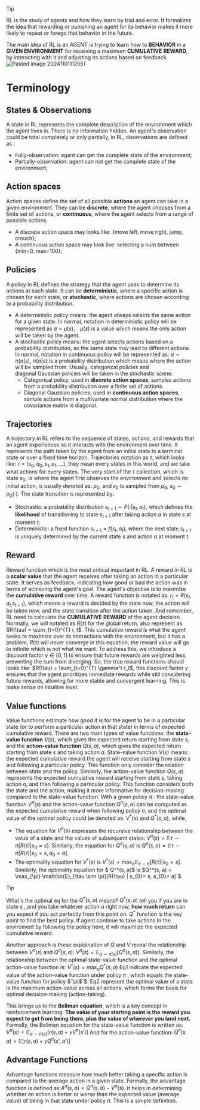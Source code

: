 
>[!tip]
>RL is the study of agents and how they learn by trial and error. It formalizes the idea that rewarding or punishing an agent for its behavior makes it more likely to repeat or forego that behavior in the future.

The main idea of RL is an AGENT is trying to learn how to **BEHAVIOR** in a **GIVEN ENVIRONMENT** for receiving a maximum **CUMULATIVE** **REWARD**, by interacting with it and adjusting its actions based on feedback.
![Pasted image 20241101112551](https://github.com/user-attachments/assets/584f1548-c2f3-4bb6-aca9-d49863d2ab64)

# Terminology
## States & Observations
A state in RL represents the complete description of the environment which the agent lives in. There is no information hidden.
An agent's observation could be total completely or only partially, in RL, observations are defined as :
- Fully-observation: agent can get the complete state of the environment;
- Partially-observation: agent can not get the complete state of the environment;

## Action spaces
Action spaces define the set of all possible **actions** an agent can take in a given environment. They can be **discrete**, where the agent chooses from a finite set of actions, or **continuous**, where the agent selects from a range of possible actions.
- A discrete action space may looks like: {move left, move right, jump, crouch};
- A continuous action space may look like: selecting a num between {min=0, max=100};

## Policies
A policy in RL defines the strategy that the agent uses to determine its actions at each state. It can be **deterministic**, where a specific action is chosen for each state, or **stochastic**, where actions are chosen according to a probability distribution.
- A deterministic policy means: the agent always selects the same action for a given state. In normal, notation in deterministic policy will be represented as  $a = \mu(s)$， $\mu(s)$ is a value which means the only action will be taken by the agent.
- A stochastic policy means: the agent selects actions based on a probability distribution, so the same state may lead to different actions. In normal, notation in continuous policy will be represented as: $a \sim \pi(a|s)$, $\pi(a | s)$ is a probability distribution which means where the action will be sampled from. Usually, categorical policies and diagonal Gaussian policies will be taken in the stochastic scene: 
	- Categorical policy, used in **discrete action spaces**, samples actions from a probability distribution over a finite set of actions.
	- Diagonal Gaussian policies, used in **continuous action spaces**, sample actions from a multivariate normal distribution where the covariance matrix is diagonal.

## Trajectories
A trajectory in RL refers to the sequence of states, actions, and rewards that an agent experiences as it interacts with the environment over time. It represents the path taken by the agent from an initial state to a terminal state or over a fixed time horizon.
Trajectories notation as $\tau$, which looks like:  $\tau$ = $(s_0, a_0, s_1, a_1, \dots)$, they mean every states in this world, and we take what actions for every states. The very start of the $\tau$ collection, which is state $s_0$, is where the agent first observes the environment and selects its initial action, is usually denoted as: $\rho_0$, and $s_0$ is sampled from  $\rho_0$, $s_{0} \sim \rho_0(\cdot)$.
The state transition is represented by:
- Stochastic: a probability distribution $s_{t+1} \sim P(\cdot |s_t, a_t)$, which defines the **likelihood** of transitioning to state $s_{t+1}$ after taking action $a$ in state $s$ at moment $t$;
- Deterministic: a fixed function $s_{t+1} = f(s_t, a_t)$, where the next state $s_{t+1}$ is uniquely determined by the current state $s$ and action $a$ at moment $t$.
## Reward
Reward function which is the most critical important in RL. A reward in RL is a **scalar value** that the agent receives after taking an action in a particular state. It serves as feedback, indicating how good or bad the action was in terms of achieving the agent's goal. The agent's objective is to maximize the **cumulative reward** over time.
A reward function is notated as: $r_{t} = R(s_t, a_{t,} s_{t+1})$, which means a reward is decided by the state now, the action will be taken now, and the state transition after the action taken. And remember, RL need to calculate the **CUMULATIVE** **REWARD** of the agent decision. Normally, we will notated as $R(\tau)$ for the global return, also represent as $R(\tau) = \sum_{t=0}^{T} r_t$. This cumulative reward is what the agent seeks to maximize over its interactions with the environment, but it has a problem, $R(\tau)$ will never converge in this equation, the reward value will go to infinite which is not what we want. To address this, we introduce a discount factor $\gamma \in [0, 1]$ to ensure that future rewards are weighted less, preventing the sum from diverging.
So, the true reward functions should looks like: $R(\tau) = \sum_{t=0}^{T} \gamma^t r_t$, this discount factor $\gamma$ ensures that the agent prioritizes immediate rewards while still considering future rewards, allowing for more stable and convergent learning. This is make sense on intuitive level.
## Value functions
Value functions estimate how good it is for the agent to be in a particular state (or to perform a particular action in that state) in terms of expected cumulative reward. There are two main types of value functions: the **state-value function** $V(s)$, which gives the expected return starting from state $s$, and the **action-value function** $Q(s, a)$, which gives the expected return starting from state $s$ and taking action $a$.
State-value function $V(s)$ means: the expected cumulative reward the agent will receive starting from state $s$ and following a particular policy. This function only consider the relation between state and the policy. 
Similarly, the action-value function $Q(s, a)$ represents the expected cumulative reward starting from state $s$, taking action $a$, and then following a particular policy. This function considers both the state and the action, making it more informative for decision-making compared to the state-value function.
With a given policy $\pi$ : the state-value function $V^\pi(s)$ and the action-value function $Q^\pi(s, a)$ can be computed as the expected cumulative reward when following policy $\pi$, and the optimal value of the optimal policy could be denoted as: $`V^*(s)`$ and $`Q^*(s, a)`$, while,
- The equation for $V^\pi(s)$ expresses the recursive relationship between the value of a state and the values of subsequent states: $V^{\pi}(s) = \mathbb{E}{\tau \sim \pi}[{R(\tau)\left| s_0 = s\right.}]$. Similarly, the  equation for $Q^\pi(s, a)$ is $`Q^{\pi}(s,a) = \mathbb{E}{\tau \sim \pi}[{R(\tau)\left| s_0 = s, a_0 = a\right.}]`$.
- The optimality equation for $V^*(s)$ is $`V^*(s) = \max_{\pi} \mathbb{E}_{\tau \sim \pi}[R(\tau) | s_{0}= s]`$. Similarly, the optimality equation for $`Q^*(s, a)$ is $Q^*(s, a) = \max_{\pi} \mathbb{E}_{\tau \sim \pi}[R(\tau) | s_{0}= s, a_{0}= a]`$.
>[!tip]
>What's the optimal eq for the $`Q^*(s, a)`$ means? 
>$`Q^*(s, a)`$  tell you if you are in state $`s`$ , and you take whatever action  $`a`$ right now, **how much return** can you expect if you act perfectly from this point on.
>$`Q^*`$ function is the key point to find the best policy. If agent continue to take actions in the enviroment by following the policy here,  it will maximize the expected cumulative reward.

Another approach is these explaination of $Q$ and $V$ reveal the relationship between  $`V^\pi(s)`$ and  $`Q^\pi(s, a)`$:  $`V^\pi(s) = \mathbb{E}_{a \sim \pi(s)}[Q^\pi(s, a)]`$. Similarly, the relationship between the optimal state-value function and the optimal action-value function is:
$`V^*(s) = \max_a Q^*(s, a)`$
Eq1 indicate the expected value of the action-value function under policy $`\pi`$ , which equals the state-value function for policy $`\pi$`$.
Eq2 represent the optimal value of a state is the maximum action-value across all actions, which forms the basis for optimal decision-making (action-taking).

This brings us to the **Bellman equation**, which is a key concept in reinforcement learning: 
**The value of your starting point is the reward you expect to get from being there, plus the value of wherever you land next.**
Formally, the Bellman equation for the state-value function is written as:
$`V^\pi(s) = \mathbb{E}_{a \sim \pi(s)}\left[r(s, a) + \gamma V^\pi(s')\right]`$
And for the action-value function:
$`Q^\pi(s, a) = \mathbb{E}\left[r(s, a) + \gamma Q^\pi(s', a')\right]`$
## Advantage Functions
Advantage functions measure how much better taking a specific action is compared to the average action in a given state. Formally, the advantage function is defined as $`A^\pi(s, a) = Q^\pi(s, a) - V^\pi(s)`$. It helps in determining whether an action is better or worse than the expected value (average value) of being in that state under policy $\pi$. This is a simple definition.


